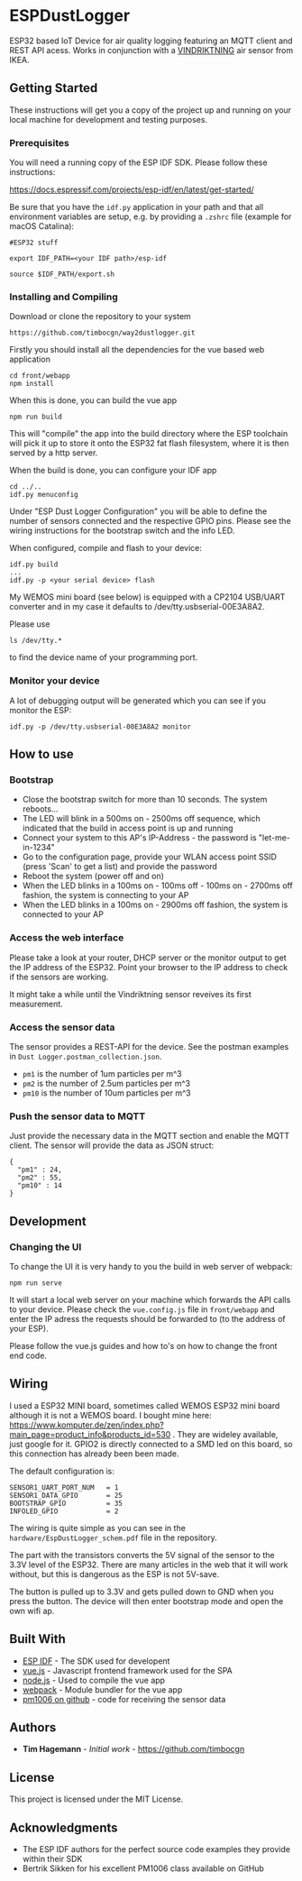 # ESPDustLogger

ESP32 based IoT Device for air quality logging featuring an MQTT client and REST API acess. Works in conjunction with a [VINDRIKTNING](https://www.ikea.com/de/de/p/vindriktning-luftqualitaetssensor-70498242/) air sensor from IKEA.
    
## Getting Started

These instructions will get you a copy of the project up and running on your local machine for development and testing purposes. 

### Prerequisites

You will need a running copy of the ESP IDF SDK. Please follow these instructions:

https://docs.espressif.com/projects/esp-idf/en/latest/get-started/

Be sure that you have the `idf.py` application in your path and that all environment variables are setup, e.g. by providing a `.zshrc` file (example for macOS Catalina):

```
#ESP32 stuff

export IDF_PATH=<your IDF path>/esp-idf

source $IDF_PATH/export.sh
```

### Installing and Compiling

Download or clone the repository to your system

```
https://github.com/timbocgn/way2dustlogger.git
```

Firstly you should install all the dependencies for the vue based web application

```
cd front/webapp
npm install
```

When this is done, you can build the vue app

```
npm run build
```

This will "compile" the app into the build directory where the ESP toolchain will pick it up to store it onto the ESP32 fat flash filesystem, where it is then served by a http server.

When the build is done, you can configure your IDF app

```
cd ../..
idf.py menuconfig
```

Under "ESP Dust Logger Configuration" you will be able to define the number of sensors connected and the respective GPIO pins. Please see the wiring instructions for the bootstrap switch and the info LED.

When configured, compile and flash to your device:

```
idf.py build
...
idf.py -p <your serial device> flash
```

My WEMOS mini board (see below) is equipped with a CP2104 USB/UART converter and in my case it defaults to /dev/tty.usbserial-00E3A8A2. 

Please use 
```
ls /dev/tty.*
```
to find the device name of your programming port.

### Monitor your device

A lot of debugging output will be generated which you can see if you monitor the ESP:

```
idf.py -p /dev/tty.usbserial-00E3A8A2 monitor
```

## How to use

### Bootstrap

* Close the bootstrap switch for more than 10 seconds. The system reboots...
* The LED will blink in a 500ms on - 2500ms off sequence, which indicated that the build in access point is up and running
* Connect your system to this AP's IP-Address - the password is "let-me-in-1234"
* Go to the configuration page, provide your WLAN access point SSID (press 'Scan' to get a list) and provide the password
* Reboot the system (power off and on)
* When the LED blinks in a 100ms on - 100ms off - 100ms on - 2700ms off fashion, the system is connecting to your AP
* When the LED blinks in a 100ms on - 2900ms off fashion, the system is connected to your AP

### Access the web interface

Please take a look at your router, DHCP server or the monitor output to get the IP address of the ESP32. Point your browser to the IP address to check if the sensors are working. 

It might take a while until the Vindriktning sensor reveives its first measurement.

### Access the sensor data 

The sensor provides a REST-API for the device. See the postman examples in `Dust Logger.postman_collection.json`.

* `pm1` is the number of 1um particles per m^3
* `pm2` is the number of 2.5um particles per m^3
* `pm10` is the number of 10um particles per m^3

### Push the sensor data to MQTT

Just provide the necessary data in the MQTT section and enable the MQTT client. The sensor will provide the data as JSON struct:

```
{
  "pm1" : 24,
  "pm2" : 55,
  "pm10" : 14
}
```

## Development

### Changing the UI

To change the UI it is very handy to you the build in web server of webpack:

```
npm run serve
```

It will start a local web server on your machine which forwards the API calls to your device. Please check the `vue.config.js` file in `front/webapp` and enter the IP adress the requests should be forwarded to (to the address of your ESP).

Please follow the vue.js guides and how to's on how to change the front end code.

## Wiring

I used a ESP32 MINI board, sometimes called WEMOS ESP32 mini board although it is not a WEMOS board. I bought mine here: https://www.komputer.de/zen/index.php?main_page=product_info&products_id=530 . They are wideley available, just google for it. GPIO2 is directly connected to a SMD led on this board, so this connection has already been been made.

The default configuration is:

```
SENSOR1_UART_PORT_NUM   = 1 
SENSOR1_DATA_GPIO       = 25
BOOTSTRAP_GPIO          = 35
INFOLED_GPIO            = 2
```

The wiring is quite simple as you can see in the `hardware/EspDustLogger_schem.pdf` file in the repository.

The part with the transistors converts the 5V signal of the sensor to the 3.3V level of the ESP32. There are many articles in the web that it will work without, but this is dangerous as the ESP is not 5V-save.

The button is pulled up to 3.3V and gets pulled down to GND when you press the button. The device will then enter bootstrap mode and open the own wifi ap.

## Built With

* [ESP IDF](https://www.espressif.com/en/products/software/esp-sdk/overview) - The SDK used for developent
* [vue.js](https://vuejs.org) - Javascript frontend framework used for the SPA
* [node.js](https://nodejs.org/en/) - Used to compile the vue app
* [webpack](https://webpack.js.org) - Module bundler for the vue app
* [pm1006 on github](https://github.com/bertrik/pm1006) - code for receiving the sensor data

	

## Authors

* **Tim Hagemann** - *Initial work* - https://github.com/timbocgn

## License

This project is licensed under the MIT License.

## Acknowledgments

* The ESP IDF authors for the perfect source code examples they provide within their SDK
* Bertrik Sikken for his excellent PM1006 class available on GitHub

